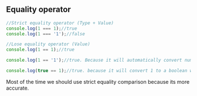 ## Equality operator

```javascript
//Strict equality operator (Type + Value)
console.log(1 === 1);//true
console.log(1 === '1');//false

//Lose equality operator (Value)
console.log(1 == 1);//true

console.log(1 == '1');//true. Because it will automatically convert number 1 to string '1' and compare.

console.log(true == 1);//true. because it will convert 1 to a boolean which is true.
```

Most of the time we should use strict equality comparison because its more accurate.
